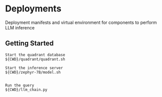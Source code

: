 # Deployments
Deployment manifests and virtual environment for components to perform LLM inference

## Getting Started
 ```
 Start the quadrant database
 ${CWD}/quadrant/quadrant.sh
 
 ```

 ```
 Start the inference server
 ${CWD}/zephyr-7B/model.sh

 ```

 ```

 Run the query
 ${CWD}/llm_chain.py

 ```
